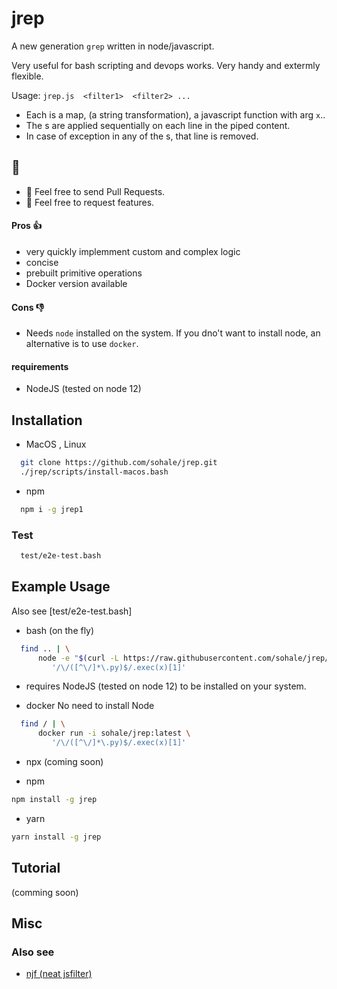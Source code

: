 # jrep
A new generation `grep` written in node/javascript.

Very useful for bash scripting and devops works.
Very handy and extermly flexible.

Usage: `jrep.js  <filter1>  <filter2> ...`

* Each <filter> is a map, (a string transformation), a javascript function with arg `x`..
* The <filter>s are applied sequentially on each line in the piped content.
* In case of exception in any of the <filter>s, that line is removed.

## 🤝
* 👋 Feel free to send Pull Requests.
* 👋 Feel free to request features.

#### Pros 👍
* very quickly implemment custom and complex logic
* concise
* prebuilt primitive operations
* Docker version available
#### Cons 👎
* Needs `node` installed on the system. If you dno't want to install node, an alternative is to use `docker`.
#### requirements
* NodeJS (tested on node 12)



## Installation
* MacOS , Linux
```bash
  git clone https://github.com/sohale/jrep.git
  ./jrep/scripts/install-macos.bash
```
* npm
```bash
  npm i -g jrep1
```

### Test
```bash
  test/e2e-test.bash
```

## Example Usage
Also see [test/e2e-test.bash]

* bash (on the fly)
```bash
  find .. | \
      node -e "$(curl -L https://raw.githubusercontent.com/sohale/jrep/main/src/jrep.js)" '' \
         '/\/([^\/]*\.py)$/.exec(x)[1]'
```
 * requires NodeJS (tested on node 12) to be installed on your system.


* docker
No need to install Node
```bash
  find / | \
      docker run -i sohale/jrep:latest \
         '/\/([^\/]*\.py)$/.exec(x)[1]'
```

* npx
(coming soon)

* npm
```bash
npm install -g jrep
```
* yarn
```bash
yarn install -g jrep
```

## Tutorial
(comming soon)
## Misc
### Also see
*  [njf (neat jsfilter)](https://github.com/sohale/snippets/blob/master/javascript/neat-jsfilter.js)
